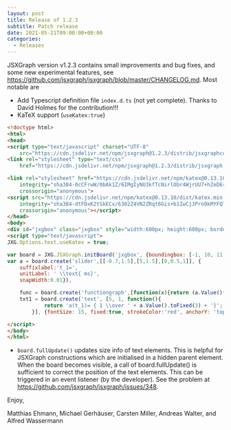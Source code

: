 ```yaml
---
layout: post
title: Release of 1.2.3
subtitle: Patch release
date: 2021-05-21T09:00:00+00:00
categories:
  - Releases
---
```


JSXGraph version v1.2.3 contains small improvements and bug fixes, and some new experimental features, see <https://github.com/jsxgraph/jsxgraph/blob/master/CHANGELOG.md>.
Most notable are

- Add Typescript definition file `index.d.ts` (not yet complete). Thanks to David Holmes for the contribution!!!
- KaTeX support (`useKatex:true`)

```html
<!doctype html>
<html>
<head>
<script type="text/javascript" charset="UTF-8"
    src="https://cdn.jsdelivr.net/npm/jsxgraph@1.2.3/distrib/jsxgraphcore.js"></script>
<link rel="stylesheet" type="text/css" 
    href="https://cdn.jsdelivr.net/npm/jsxgraph@1.2.3/distrib/jsxgraph.css" />

<link rel="stylesheet" href="https://cdn.jsdelivr.net/npm/katex@0.13.10/dist/katex.min.css" 
    integrity="sha384-0cCFrwW/0bAk1Z/6IMgIyNU3kfTcNirlObr4WjrUU7+hZeD6ravdYJ3kPWSeC31M" 
    crossorigin="anonymous">
<script src="https://cdn.jsdelivr.net/npm/katex@0.13.10/dist/katex.min.js" 
    integrity="sha384-dtFDxK2tSkECx/6302Z4VN2ZRqt6Gis+b1IwCjJPrn0kMYFQT9rbtyQWg5NFWAF7" 
    crossorigin="anonymous"></script>
</head>
<body>
<div id="jxgbox" class="jxgbox" style="width:600px; height:600px; border:1px solid black;"></div>
<script type="text/javascript">
JXG.Options.text.useKatex = true;

var board = JXG.JSXGraph.initBoard('jxgbox', {boundingbox: [-1, 10, 11, -2], axis: true});
var a = board.create('slider',[[-0.7,1.5],[5,1.5],[0,0.5,1]], {
    suffixlabel:'t_1=', 
    unitLabel: ' \\text{ ms}', 
    snapWidth:0.01}),

    func = board.create('functiongraph',[function(x){return (a.Value()*x*x)}], {strokeColor: "red"}),
    txt1 = board.create('text', [5, 1, function(){ 
            return 'a(t_1)= { 1 \\over ' + a.Value().toFixed(3) + '}';
        }], {fontSize: 15, fixed:true, strokeColor:'red', anchorY: 'top'});

</script>
</body>
</html>
```

- `board.fullUpdate()` updates size info of text elements. 
This is helpful for JSXGraph constructions which are initialised in a hidden parent element. When the board becomes visible, a call of board.fullUpdate() is sufficient to correct the position of the text elements. This can be triggered in an event listener (by the developer). See the problem at <https://github.com/jsxgraph/jsxgraph/issues/348>.



Enjoy, 

Matthias Ehmann, Michael Gerhäuser, Carsten Miller, Andreas Walter, and Alfred Wassermann
